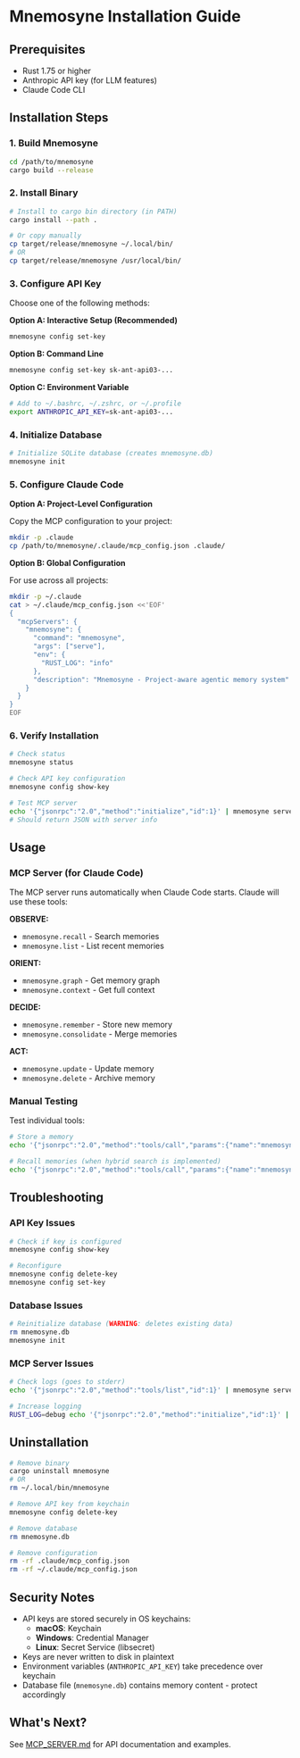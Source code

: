 # Mnemosyne Installation Guide

## Prerequisites

- Rust 1.75 or higher
- Anthropic API key (for LLM features)
- Claude Code CLI

## Installation Steps

### 1. Build Mnemosyne

```bash
cd /path/to/mnemosyne
cargo build --release
```

### 2. Install Binary

```bash
# Install to cargo bin directory (in PATH)
cargo install --path .

# Or copy manually
cp target/release/mnemosyne ~/.local/bin/
# OR
cp target/release/mnemosyne /usr/local/bin/
```

### 3. Configure API Key

Choose one of the following methods:

**Option A: Interactive Setup (Recommended)**
```bash
mnemosyne config set-key
```

**Option B: Command Line**
```bash
mnemosyne config set-key sk-ant-api03-...
```

**Option C: Environment Variable**
```bash
# Add to ~/.bashrc, ~/.zshrc, or ~/.profile
export ANTHROPIC_API_KEY=sk-ant-api03-...
```

### 4. Initialize Database

```bash
# Initialize SQLite database (creates mnemosyne.db)
mnemosyne init
```

### 5. Configure Claude Code

**Option A: Project-Level Configuration**

Copy the MCP configuration to your project:

```bash
mkdir -p .claude
cp /path/to/mnemosyne/.claude/mcp_config.json .claude/
```

**Option B: Global Configuration**

For use across all projects:

```bash
mkdir -p ~/.claude
cat > ~/.claude/mcp_config.json <<'EOF'
{
  "mcpServers": {
    "mnemosyne": {
      "command": "mnemosyne",
      "args": ["serve"],
      "env": {
        "RUST_LOG": "info"
      },
      "description": "Mnemosyne - Project-aware agentic memory system"
    }
  }
}
EOF
```

### 6. Verify Installation

```bash
# Check status
mnemosyne status

# Check API key configuration
mnemosyne config show-key

# Test MCP server
echo '{"jsonrpc":"2.0","method":"initialize","id":1}' | mnemosyne serve
# Should return JSON with server info
```

## Usage

### MCP Server (for Claude Code)

The MCP server runs automatically when Claude Code starts. Claude will use these tools:

**OBSERVE:**
- `mnemosyne.recall` - Search memories
- `mnemosyne.list` - List recent memories

**ORIENT:**
- `mnemosyne.graph` - Get memory graph
- `mnemosyne.context` - Get full context

**DECIDE:**
- `mnemosyne.remember` - Store new memory
- `mnemosyne.consolidate` - Merge memories

**ACT:**
- `mnemosyne.update` - Update memory
- `mnemosyne.delete` - Archive memory

### Manual Testing

Test individual tools:

```bash
# Store a memory
echo '{"jsonrpc":"2.0","method":"tools/call","params":{"name":"mnemosyne.remember","arguments":{"content":"Decided to use PostgreSQL for user data","context":"myproject"}},"id":1}' | mnemosyne serve

# Recall memories (when hybrid search is implemented)
echo '{"jsonrpc":"2.0","method":"tools/call","params":{"name":"mnemosyne.recall","arguments":{"query":"database decisions"}},"id":2}' | mnemosyne serve
```

## Troubleshooting

### API Key Issues

```bash
# Check if key is configured
mnemosyne config show-key

# Reconfigure
mnemosyne config delete-key
mnemosyne config set-key
```

### Database Issues

```bash
# Reinitialize database (WARNING: deletes existing data)
rm mnemosyne.db
mnemosyne init
```

### MCP Server Issues

```bash
# Check logs (goes to stderr)
echo '{"jsonrpc":"2.0","method":"tools/list","id":1}' | mnemosyne serve 2>&1 | grep -E "(ERROR|WARN)"

# Increase logging
RUST_LOG=debug echo '{"jsonrpc":"2.0","method":"initialize","id":1}' | mnemosyne serve
```

## Uninstallation

```bash
# Remove binary
cargo uninstall mnemosyne
# OR
rm ~/.local/bin/mnemosyne

# Remove API key from keychain
mnemosyne config delete-key

# Remove database
rm mnemosyne.db

# Remove configuration
rm -rf .claude/mcp_config.json
rm -rf ~/.claude/mcp_config.json
```

## Security Notes

- API keys are stored securely in OS keychains:
  - **macOS**: Keychain
  - **Windows**: Credential Manager
  - **Linux**: Secret Service (libsecret)
- Keys are never written to disk in plaintext
- Environment variables (`ANTHROPIC_API_KEY`) take precedence over keychain
- Database file (`mnemosyne.db`) contains memory content - protect accordingly

## What's Next?

See [MCP_SERVER.md](MCP_SERVER.md) for API documentation and examples.
